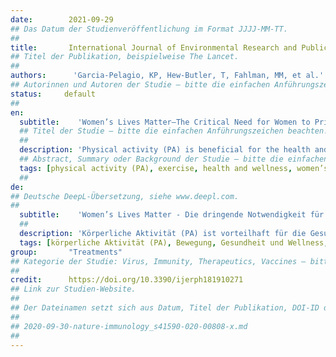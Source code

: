 ```yaml
---
date:        2021-09-29
## Das Datum der Studienveröffentlichung im Format JJJJ-MM-TT.
##
title:       International Journal of Environmental Research and Public Health
## Titel der Publikation, beispielweise The Lancet.
##
authors:      'Garcia-Pelagio, KP, Hew-Butler, T, Fahlman, MM, et al.'
## Autorinnen und Autoren der Studie – bitte die einfachen Anführungszeichen beachten!
status:     default
##
en:
  subtitle:    'Women’s Lives Matter—The Critical Need for Women to Prioritize Optimal Physical Activity to Reduce COVID-19 Illness Risk and Severity'
  ## Titel der Studie – bitte die einfachen Anführungszeichen beachten!
  ##
  description: 'Physical activity (PA) is beneficial for the health and wellness of individuals and societies. During an infectious disease pandemic, such as the one caused by COVID-19, social distancing, quarantines, and lockdowns are used to reduce community spread of the disease. Unfortunately, such nonpharmacological interventions or physical risk mitigation measures also make it challenging to engage in PA. Reduced PA could then trigger physiological changes that affect both mental and physical health. In this regard, women are more likely to experience physical and psychological distress. PA is a safe and effective nonpharmacological modality that can help prevent and manage several mental and physical health problems when performed correctly. PA might even confer benefits that are directly related to decreasing COVID-19 morbidity and mortality in women. In this review, we summarize why optimal PA must be a priority for women during the COVID-19 pandemic. We then discuss chronic COVID-19 illness and its impact on women, which further underscores the need for worldwide preventive health strategies that include PA. Finally, we discuss the importance of vaccination against COVID-19 for women, as part of prioritizing preventive healthcare and an active lifestyle.'
  ## Abstract, Summary oder Background der Studie – bitte die einfachen Anführungszeichen beachten!
  tags: [physical activity (PA), exercise, health and wellness, women’s health, preventive healthcare, vaccination, risk mitigation, nonpharmacological interventions]
  ##
de: 
## Deutsche DeepL-Übersetzung, siehe www.deepl.com.
##
  subtitle:    'Women’s Lives Matter - Die dringende Notwendigkeit für Frauen einer optimalen körperlichen Aktivität, um das Risiko und den Schweregrad von COVID-19-Erkrankungen zu reduzieren'
  ##
  description: 'Körperliche Aktivität (PA) ist vorteilhaft für die Gesundheit und das Wohlbefinden des Einzelnen und der Gesellschaft. Während einer Pandemie mit einer Infektionskrankheit wie COVID-19 werden soziale Distanzierung, Quarantänen und Abriegelungen eingesetzt, um die Ausbreitung der Krankheit in der Gemeinschaft zu verringern. Leider erschweren solche nicht-pharmakologischen Interventionen oder Maßnahmen zur physischen Risikominderung auch die Ausübung von PA. Eine reduzierte körperliche Aktivität könnte dann physiologische Veränderungen auslösen, die sowohl die psychische als auch die physische Gesundheit beeinträchtigen. In diesem Zusammenhang ist die Wahrscheinlichkeit größer, dass Frauen unter körperlichen und psychischen Problemen leiden. PA ist eine sichere und wirksame nicht-pharmakologische Maßnahme, die bei richtiger Durchführung zur Vorbeugung und Behandlung verschiedener psychischer und physischer Gesundheitsprobleme beitragen kann. PA könnte sogar Vorteile bringen, die direkt mit der Verringerung der COVID-19-Morbidität und -Mortalität bei Frauen zusammenhängen. In dieser Übersicht fassen wir zusammen, warum eine optimale PA für Frauen während der COVID-19-Pandemie Priorität haben muss. Anschließend gehen wir auf chronische COVID-19-Erkrankungen und ihre Auswirkungen auf Frauen ein, was die Notwendigkeit weltweiter präventiver Gesundheitsstrategien unterstreicht, zu denen auch die körperliche Aktivität gehört. Abschließend erörtern wir die Bedeutung der Impfung gegen COVID-19 für Frauen als Teil der Priorisierung von Gesundheitsvorsorge und aktivem Lebensstil.'
  tags: [körperliche Aktivität (PA), Bewegung, Gesundheit und Wellness, Frauengesundheit, Gesundheitsvorsorge, Impfung, Risikominderung, nicht-pharmakologische Interventionen]
group:       "Treatments"
## Kategorie der Studie: Virus, Immunity, Therapeutics, Vaccines – bitte die Anführungszeichen beachten!
##
credit:      https://doi.org/10.3390/ijerph181910271
## Link zur Studien-Website.
##
## Der Dateinamen setzt sich aus Datum, Titel der Publikation, DOI-ID der Studie (nach dem letzten Slash) und der Dateiendung zusammen. Bitte den Unterstrich vor der DOI-ID beachten!
##
## 2020-09-30-nature-immunology_s41590-020-00808-x.md
##
---
```

<object data="{{ page.link }}" style='height:calc(100vh - 400px); width: 100%' type='application/pdf'></object>
